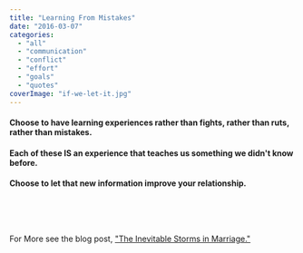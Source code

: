 ```yaml
---
title: "Learning From Mistakes"
date: "2016-03-07"
categories: 
  - "all"
  - "communication"
  - "conflict"
  - "effort"
  - "goals"
  - "quotes"
coverImage: "if-we-let-it.jpg"
---
```


#### Choose to have learning experiences rather than fights, rather than ruts, rather than mistakes.

#### Each of these IS an experience that teaches us something we didn't know before.

#### Choose to let that new information improve your relationship.

 

 

For More see the blog post, ["The Inevitable Storms in Marriage."](http://freshlymarried.com/the-inevitable-storms-in-marriage/)
